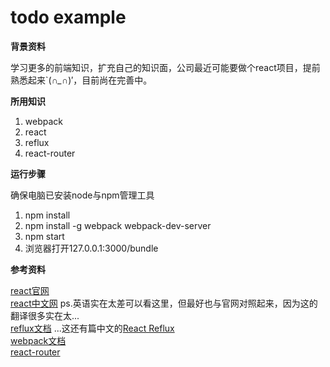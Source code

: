 # todo example

**背景资料**

学习更多的前端知识，扩充自己的知识面，公司最近可能要做个react项目，提前熟悉起来`(*∩_∩*)′，目前尚在完善中。

**所用知识**

1. webpack
2. react
3. reflux
4. react-router

**运行步骤**

确保电脑已安装node与npm管理工具  

1. npm install  
2. npm install -g webpack webpack-dev-server  
3. npm start  
4. 浏览器打开127.0.0.1:3000/bundle

**参考资料**

[react官网](https://facebook.github.io/react/)  
[react中文网](http://reactjs.cn/react/docs/getting-started.html) ps.英语实在太差可以看这里，但最好也与官网对照起来，因为这的翻译很多实在太...  
[reflux文档](https://github.com/reflux/refluxjs) ...这还有篇中文的[React Reflux](http://segmentfault.com/a/1190000002793786?utm_source=tuicool#articleHeader17)  
[webpack文档](http://webpack.github.io/)  
[react-router](https://rackt.github.io/react-router/)
